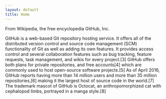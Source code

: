 ```yaml
---
layout: default
title: Home
---
```

From Wikipedia, the free encyclopedia
GitHub, Inc.

GitHub is a web-based Git repository hosting service. It offers all of the distributed version control and source code management (SCM) functionality of Git as well as adding its own features. It provides access control and several collaboration features such as bug tracking, feature requests, task management, and wikis for every project.[3]
GitHub offers both plans for private repositories, and free accounts[4] which are commonly used to host open-source software projects.[5] As of April 2016, GitHub reports having more than 14 million users and more than 35 million repositories,[6] making it the largest host of source code in the world.[7]
The trademark mascot of GitHub is Octocat, an anthropomorphized cat with cephalopod limbs, portrayed in a manga style.[8]
